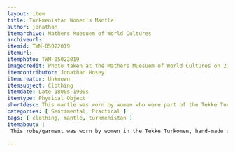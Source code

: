 ```yaml
---
layout: item
title: Turkmenistan Women’s Mantle
author: jonathan
itemarchive: Mathers Muesuem of World Cultures
archiveurl: 
itemid: TWM-05022019
itemurl:
itemphoto: TWM-05022019
imagecredit: Photo taken at the Mathers Muesuem of World Cultures on 2/19/2019
itemcontributor: Jonathan Hosey
itemcreator: Unknown
itemsubject: Clothing
itemdate: Late 1800s-1900s
itemtype: Physical Object
shortdesc: This mantle was worn by women who were part of the Tekke Turkomen, a small regional group in Turkmenistan.
categories: [ Sentimental, Practical ]
tags: [ clothing, mantle, turkmenistan ]
itemabout: |
 This robe/garment was worn by women in the Tekke Turkomen, hand-made using silk and cotton. Women would wear this garment only if they had achieved a respected place in this society, expressing that they were either middle-aged and/or of marital status. The patterns embroidered onto this garment showed several natural objects, such as tulips and rams’ horns. These symbols are culturally significant to the Tekke Turkomen, as they were nomadic and focused much on the natural elements surrounding them.
 
---
```


